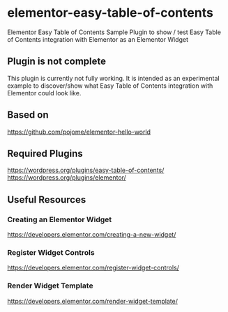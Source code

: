# elementor-easy-table-of-contents
Elementor Easy Table of Contents Sample Plugin to show / test Easy Table of Contents integration with Elementor as an Elementor Widget

## Plugin is not complete
This plugin is currently not fully working. It is intended as an experimental example to discover/show what Easy Table of Contents integration with Elementor could look like.

## Based on
https://github.com/pojome/elementor-hello-world

## Required Plugins
https://wordpress.org/plugins/easy-table-of-contents/
https://wordpress.org/plugins/elementor/

## Useful Resources

### Creating an Elementor Widget
https://developers.elementor.com/creating-a-new-widget/

### Register Widget Controls
https://developers.elementor.com/register-widget-controls/

### Render Widget Template
https://developers.elementor.com/render-widget-template/
